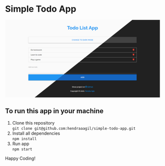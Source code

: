 # Simple Todo App

![Preview](public/img/preview.png)

## To run this app in your machine

1. Clone this repository <br />
   `git clone git@github.com:hendraaagil/simple-todo-app.git`
2. Install all dependencies <br />
   `npm install`
3. Run app <br />
   `npm start`

Happy Coding!
